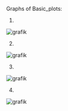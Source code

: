 Graphs of Basic_plots:

1.
![grafik](https://user-images.githubusercontent.com/83080037/152651196-daf7cdca-f23d-40e4-8a1f-c794b96a93df.png)

2.
![grafik](https://user-images.githubusercontent.com/83080037/152651209-e1175cfa-f8a5-4247-a187-3af67df312b6.png)

3.
![grafik](https://user-images.githubusercontent.com/83080037/152651224-51b86ac7-5a2b-4ee5-9929-2740ac9be689.png)

4.
![grafik](https://user-images.githubusercontent.com/83080037/152651129-d24be388-50b8-4fae-b743-c76015424e51.png)
